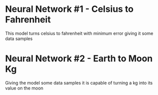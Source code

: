 # Neural Network #1 - Celsius to Fahrenheit
This model turns celsius to fahrenheit with minimum error giving it some data samples

# Neural Network #2 - Earth to Moon Kg
Giving the model some data samples it is capable of turning a kg into its value on the moon
